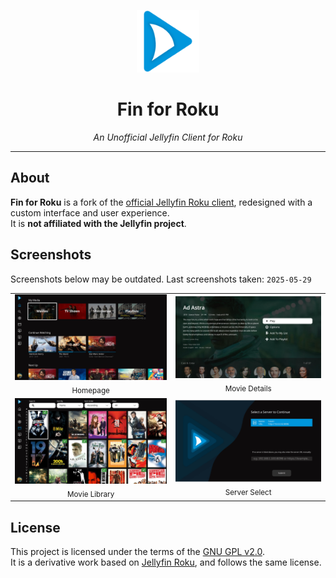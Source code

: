 <p align="center">
  <img src="https://github.com/harleykradovill/fin/blob/master/images/logo-icon120.png?raw=true" alt="Fin for Roku" width="100px"/>
</p>

<h1 align="center">Fin for Roku</h1>
<p align="center"><em>An Unofficial Jellyfin Client for Roku</em></p>

---

## About

**Fin for Roku** is a fork of the [official Jellyfin Roku client](https://github.com/jellyfin/jellyfin-roku), redesigned with a custom interface and user experience.  
It is **not affiliated with the Jellyfin project**.

## Screenshots
Screenshots below may be outdated. Last screenshots taken: `2025-05-29`

<table align="center">
  <tr>
    <td align="center">
      <img src="screenshots/1.jpg" alt="Homepage" width="400" /><br/>
      <sub>Homepage</sub>
    </td>
    <td align="center">
      <img src="screenshots/2.jpg" alt="Movie Details" width="400" /><br/>
      <sub>Movie Details</sub>
    </td>
  </tr>
  <tr>
    <td align="center">
      <img src="screenshots/3.jpg" alt="Movie Library" width="400" /><br/>
      <sub>Movie Library</sub>
    </td>
    <td align="center">
      <img src="screenshots/4.png" alt="Server Select" width="400" /><br/>
      <sub>Server Select</sub>
    </td>
  </tr>
</table>

## License

This project is licensed under the terms of the [GNU GPL v2.0](LICENSE).  
It is a derivative work based on [Jellyfin Roku](https://github.com/jellyfin/jellyfin-roku), and follows the same license.
